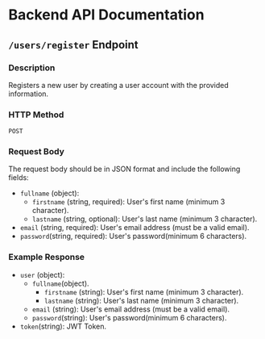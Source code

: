
# Backend API Documentation

## `/users/register` Endpoint

### Description

Registers a new user by creating a user account with the provided information.

### HTTP Method

`POST`



### Request Body

The request body should be in JSON format and include the following fields:

- `fullname` (object):
  - `firstname` (string, required): User's first name (minimum 3 character).
  - `lastname` (string, optional): User's last name (minimum 3 character).
- `email` (string, required): User's email address (must be a valid email).
- `password`(string, required): User's password(minimum 6 characters).  

### Example Response

- `user` (object):
  - `fullname`(object).
    - `firstname` (string): User's first name (minimum 3 character).
    - `lastname` (string): User's last name (minimum 3 character). 
  - `email` (string): User's email address (must be a valid email).
  - `password`(string): User's password(minimum 6 characters).  
- `token`(string): JWT Token.

